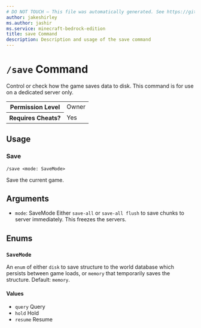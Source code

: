 ```yaml
---
# DO NOT TOUCH — This file was automatically generated. See https://github.com/mojang/minecraftapidocsgenerator to modify descriptions, examples, etc.
author: jakeshirley
ms.author: jashir
ms.service: minecraft-bedrock-edition
title: save Command
description: Description and usage of the save command
---
```

# `/save` Command
Control or check how the game saves data to disk. This command is for use on a dedicated server only.

<table>
  <tr>
    <th>Permission Level</th>
    <td>Owner</td>
  </tr>
  <tr>
    <th>Requires Cheats?</th>
    <td>Yes</td>
  </tr>
</table>

## Usage
### Save
`/save <mode: SaveMode>`

Save the current game.

## Arguments
- `mode`: SaveMode
Either `save-all` or `save-all flush` to save chunks to server immediately. This freezes the servers.

## Enums
### `SaveMode`
An `enum` of either `disk` to save structure to the world database which persists between game loads, or `memory` that temporarily saves the structure.
Default: `memory`.

#### Values
- `query`
Query
- `hold`
Hold
- `resume`
Resume
